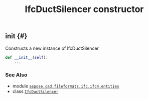 ﻿---
title: IfcDuctSilencer constructor
second_title: Aspose.CAD for Python via .NET API References
description: 
type: docs
weight: 10
url: /python-net/aspose.cad.fileformats.ifc.ifc4.entities/ifcductsilencer/__init__/
is_root: false
---

## __init__ {#}

Constructs a new instance of IfcDuctSilencer



```python
def __init__(self):
    ...
```





### See Also
* module [`aspose.cad.fileformats.ifc.ifc4.entities`](../../)
* class [`IfcDuctSilencer`](/cad/python-net/aspose.cad.fileformats.ifc.ifc4.entities/ifcductsilencer)
